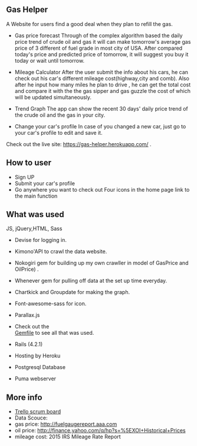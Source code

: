 Gas Helper
----------

A Website for users find a good deal when they plan to refill the gas. 

 - Gas price forecast 
   Through of the complex algorithm based the daily
   price trend of crude oil and gas it will can make tomorrow's average
   gas price of 3 different of fuel grade in most city of USA. After
   compared today's price and predicted price of tomorrow, it will
   suggest you buy it today or wait until tomorrow.
 - Mileage Calculator
   After the user submit the info about his cars, he
   can check out his car's different mileage cost(highway,city and
   comb). Also after he input how many miles he plan to drive , he can
   get the total cost  and compare it with the the gas sipper and gas
   guzzle the cost of which will be updated simultaneously.
 - Trend Graph
   The app can show the recent 30 days' daily price trend of
   the crude oil and the gas in your city.
 
 - Change your car's profile 
   In case of you changed a new car, just go
   to your car's profile to edit and save it.

Check out the live site: https://gas-helper.herokuapp.com/ .

How to user
-----------

 - Sign UP
 - Submit your car's profile
 - Go anywhere you want  to check out
   Four icons in the home page link to the main function

What was used
-------------

JS, jQuery,HTML, Sass

 - Devise for logging in.
 - Kimono'API to crawl the data website.
 - Nokogiri gem for building up my own crawller in model of GasPrice and
   OilPrice) .
 - Whenever gem for pulling off data at the set up time everyday.
 - Chartkick and Groupdate for making the graph.
 - Font-awesome-sass for icon.
 - Parallax.js
 - Check out the      
   [Gemfile](https://github.com/Graciexia/Gas-price-prediction-helper/blob/master/Gemfile)
   to see all that was used.
 - Rails (4.2.1)
 - Hosting by Heroku
 - Postgresql Database
 
 - Puma webserver

More info
---------

 - [Trello scrum board](https://trello.com/b/0hGAFtEw/final-project-gas-prediction)
 - Data Scouce:
 - gas price:  http://fuelgaugereport.aaa.com
 - oil price:  http://finance.yahoo.com/q/hp?s=%5EXOI+Historical+Prices
 - mileage cost: 2015 IRS Mileage Rate Report


